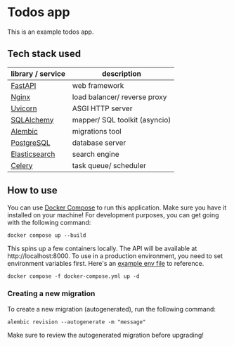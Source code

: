 # Todos app

This is an example todos app.

## Tech stack used

| library / service                                         | description                   |
| --------------------------------------------------------- | ----------------------------- |
| [FastAPI](https://github.com/tiangolo/fastapi)            | web framework                 |
| [Nginx](https://github.com/nginx/nginx)                   | load balancer/ reverse proxy  |
| [Uvicorn](https://github.com/encode/uvicorn)              | ASGI HTTP server              |
| [SQLAlchemy](https://github.com/sqlalchemy/sqlalchemy)    | mapper/ SQL toolkit (asyncio) |
| [Alembic](https://github.com/sqlalchemy/alembic)          | migrations tool               |
| [PostgreSQL](https://github.com/postgres/postgres)        | database server               |
| [Elasticsearch](https://github.com/elastic/elasticsearch) | search engine                 |
| [Celery](https://github.com/celery/celery)                | task queue/ scheduler         |

## How to use

You can use [Docker Compose](https://github.com/docker/compose) to run this application.
Make sure you have it installed on your machine! For development purposes, you can get
going with the following command:

```text
docker compose up --build
```

This spins up a few containers locally. The API will be available at
http://localhost:8000. To use in a production environment, you need to set environment
variables first. Here's an [example env file](example.env) to reference.

```text
docker compose -f docker-compose.yml up -d
```

### Creating a new migration

To create a new migration (autogenerated), run the following command:

```text
alembic revision --autogenerate -m "message"
```

Make sure to review the autogenerated migration before upgrading!
